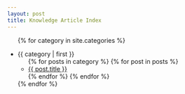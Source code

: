 ```yaml
---
layout: post
title: Knowledge Article Index
---
```

<ul>

  {% for category in site.categories %}
    <li><a name="{{ category | first }}">{{ category | first }}</a>
    <ul>
    {% for posts in category %}
        {% for post in posts %}
            <li><a href="{{ post.url }}">{{ post.title }}</a></li>
        {% endfor %}
    {% endfor %}
    </ul>
    </li>
  {% endfor %}
</ul>

